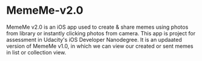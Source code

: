 # MemeMe-v2.0
MemeMe v2.0 is an iOS app used to create & share memes using photos from library or instantly clicking photos from camera.
This app is project for assessment in Udacity's iOS Developer Nanodegree.
It is an updaated version of MemeMe v1.0, in which we can view our created or sent memes in list or collection view.
